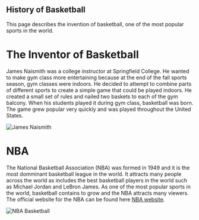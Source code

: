 ## History of Basketball

This page describes the invention of basketball, one of the most popular sports in the world. 

# The Inventor of Basketball

James Naismith was a college instructor at Springfield College. He wanted to make gym class more entertaining because at the end of the fall sports season, gym classes were indoors. He decided to attempt to combine parts of different sports to create a simple game that could be played indoors. He created a small set of rules and nailed two baskets to each of the gym balcony. When his students played it during gym class, basketball was born. The game grew popular very quickly and was played throughout the United States. 

![James Naismith](https://www.legacy.com/UserContent/ns/Photos/James%20Naismith%20square.jpg)

# NBA

The National Basketball Association (NBA) was formed in 1949 and it is the most domminant basketball league in the world. It attracts many people across the world as includes the best basketball players in the world such as Michael Jordan and LeBron James. As one of the most popular sports in the world, basketball contains to grow and the NBA attracts many viewers. The official website for the NBA can be found here [NBA website](nba.com).

![NBA Basketball](https://www.spalding.com/dw/image/v2/ABAH_PRD/on/demandware.static/-/Sites-masterCatalog_SPALDING/default/dwd21974bc/images/hi-res/74876E_FRONT.jpg?sw=555&sh=689&sm=cut&sfrm=jpg)
